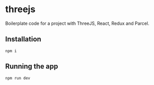 # threejs

Boilerplate code for a project with ThreeJS, React, Redux and Parcel.

## Installation

```
npm i
```

## Running the app

```
npm run dev
```

